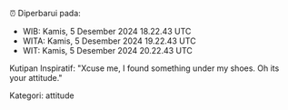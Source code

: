 ⏰ Diperbarui pada:
- WIB: Kamis, 5 Desember 2024 18.22.43 UTC
- WITA: Kamis, 5 Desember 2024 19.22.43 UTC
- WIT: Kamis, 5 Desember 2024 20.22.43 UTC

Kutipan Inspiratif:
"Xcuse me, I found something under my shoes. Oh its your attitude."


Kategori: attitude


